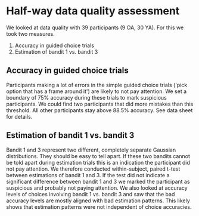 # Half-way data quality assessment

We looked at data quality with 39 participants (9 OA, 30 YA).
For this we took two measures.

1. Accuracy in guided choice trials
2. Estimation of bandit 1 vs. bandit 3

## Accuracy in guided choice trials

Participants making a lot of errors in the simple guided choice trials ('pick option that has a frame around it') are likely to not pay attention.
We set a boundary of 75% accuracy during these trials to mark suspicious participants.
We could find two participants that did more mistakes than this threshold.
All other participants stay above 88.5% accuracy.
See data sheet for details.

## Estimation of bandit 1 vs. bandit 3

Bandit 1 and 3 represent two different, completely separate Gaussian distributions.
They should be easy to tell apart.
If these two bandits cannot be told apart during estimation trials this is an indication the participant did not pay attention.
We therefore conducted within-subject, paired t-test between estimations of bandit 1 and 3.
If the test did not indicate a significant difference between bandit 1 and 3 we marked the participant as suspicious and probably not paying attention.
We also looked at accuracy levels of choices involving bandit 1 vs. bandit 3 and saw that the bad accuracy levels are mostly aligned with bad estimation patterns.
This likely shows that estimation patterns were not independent of choice accuracies.
